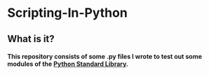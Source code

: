 # Scripting-In-Python
## What is it?
#### This repository consists of some .py files I wrote to test out some modules of the [Python Standard Library](https://docs.python.org/3/library/).

